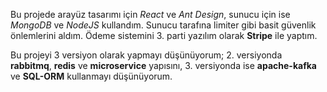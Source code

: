 Bu projede arayüz tasarımı için *React* ve *Ant Design*, sunucu için ise *MongoDB* ve *NodeJS* kullandım. 
Sunucu tarafına limiter gibi basit güvenlik önlemlerini aldım.
Ödeme sistemini 3. parti yazılım olarak **Stripe** ile yaptım.

Bu projeyi 3 versiyon olarak yapmayı düşünüyorum;
2. versiyonda **rabbitmq**, **redis** ve **microservice** yapısını, 3. versiyonda ise **apache-kafka** ve **SQL-ORM** kullanmayı düşünüyorum.

